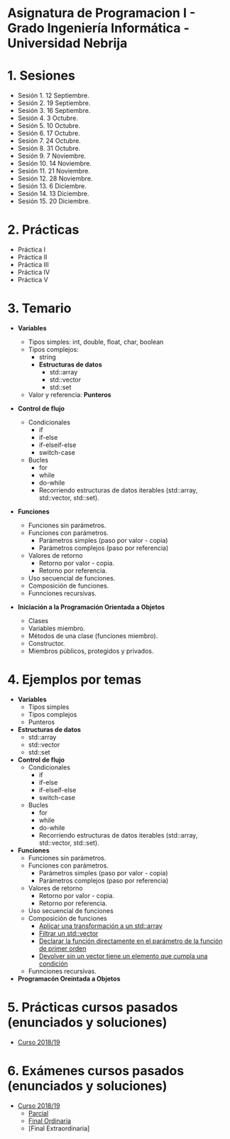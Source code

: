 # Asignatura de Programacion I - Grado Ingeniería Informática - Universidad Nebrija

# 1. Sesiones

- Sesión 1. 12 Septiembre.
- Sesión 2. 19 Septiembre.
- Sesión 3. 16 Septiembre.
- Sesión 4. 3 Octubre.
- Sesión 5. 10 Octubre.
- Sesión 6. 17 Octubre.
- Sesión 7. 24 Octubre.
- Sesión 8. 31 Octubre.
- Sesión 9. 7 Noviembre.
- Sesión 10. 14 Noviembre.
- Sesión 11. 21 Noviembre.
- Sesión 12. 28 Noviembre.
- Sesión 13. 6 Diciembre.
- Sesión 14. 13 Diciembre.
- Sesión 15. 20 Diciembre.

# 2. Prácticas

- Práctica I
- Práctica II
- Práctica III
- Práctica IV
- Práctica V

# 3. Temario

- **Variables**

  - Tipos simples: int, double, float, char, boolean
  - Tipos complejos:
    - string
    - **Estructuras de datos**
      - std::array
      - std::vector
      - std::set
  - Valor y referencia: **Punteros**

- **Control de flujo**
  - Condicionales
    - if
    - if-else
    - if-elseif-else
    - switch-case
  - Bucles
    - for
    - while
    - do-while
    - Recorriendo estructuras de datos iterables (std::array, std::vector, std::set).
- **Funciones**

  - Funciones sin parámetros.
  - Funciones con parámetros.
    - Parámetros simples (paso por valor - copia)
    - Parámetros complejos (paso por referencia)
  - Valores de retorno
    - Retorno por valor - copia.
    - Retorno por referencia.
  - Uso secuencial de funciones.
  - Composición de funciones.
  - Funnciones recursivas.

- **Iniciación a la Programación Orientada a Objetos**
  - Clases
  - Variables miembro.
  - Métodos de una clase (funciones miembro).
  - Constructor.
  - Miembros públicos, protegidos y privados.

# 4. Ejemplos por temas

- **Variables**
  - Tipos simples
  - Tipos complejos
  - Punteros
- **Estructuras de datos**
  - std::array
  - std::vector
  - std::set
- **Control de flujo**
  - Condicionales
    - if
    - if-else
    - if-elseif-else
    - switch-case
  - Bucles
    - for
    - while
    - do-while
    - Recorriendo estructuras de datos iterables (std::array, std::vector, std::set).
- **Funciones**
  - Funciones sin parámetros.
  - Funciones con parámetros.
    - Parámetros simples (paso por valor - copia)
    - Parámetros complejos (paso por referencia)
  - Valores de retorno
    - Retorno por valor - copia.
    - Retorno por referencia.
  - Uso secuencial de funciones
  - Composición de funciones
    - [Aplicar una transformación a un std::array](https://github.com/Nebrija-Programacion/Programacion-I/tree/master/ejemplos/funciones/composicionI)
    - [Filtrar un std::vector](https://github.com/Nebrija-Programacion/Programacion-I/tree/master/ejemplos/funciones/composicionII)
    - [Declarar la función directamente en el parámetro de la función de primer orden](https://github.com/Nebrija-Programacion/Programacion-I/tree/master/ejemplos/funciones/composicionIII)
    - [Devolver sin un vector tiene un elemento que cumpla una condición](https://github.com/Nebrija-Programacion/Programacion-I/tree/master/ejemplos/funciones/composicionIV)
  - Funnciones recursivas.
- **Programacón Oreintada a Objetos**

# 5. Prácticas cursos pasados (enunciados y soluciones)

- [Curso 2018/19](https://github.com/Nebrija-Programacion/Programacion-I/tree/master/practicas/1819)

# 6. Exámenes cursos pasados (enunciados y soluciones)

- [Curso 2018/19](https://github.com/Nebrija-Programacion/Programacion-I/tree/master/examenes/1819)
  - [Parcial](https://github.com/Nebrija-Programacion/Programacion-I/tree/master/examenes/1819/Parcial1)
  - [Final Ordinaria](https://github.com/Nebrija-Programacion/Programacion-I/tree/master/examenes/1819/final)
  - [Final Extraordinaria]
